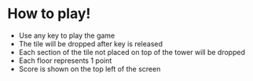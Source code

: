 # How to play!

- Use any key to play the game
- The tile will be dropped after key is released
- Each section of the tile not placed on top of the tower will be dropped
- Each floor represents 1 point
- Score is shown on the top left of the screen

